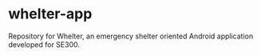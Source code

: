 # whelter-app
Repository for Whelter, an emergency shelter oriented Android application developed for SE300.
